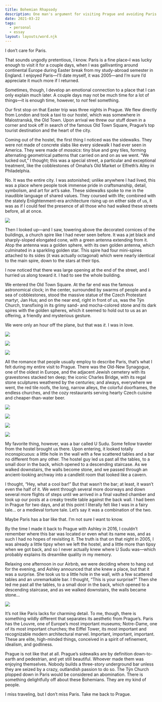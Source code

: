 ```yaml
---
title: Bohemian Rhapsody
description: One man's argument for visiting Prague and avoiding Paris
date: 2021-03-22
tags:
  - personal
  - essay
layout: layouts/word.njk
---
```

I don’t care for Paris.

That sounds ungodly pretentious, I know. Paris is a fine place–I was lucky enough to visit it for a couple days, when I was gallivanting around continental Europe during Easter break from my study-abroad semester in England. I enjoyed Paris—I’ll date myself, it was 2005—and I’m sure I’d appreciate it much more if I returned.

Sometimes, though, I develop an emotional connection to a place that I can only explain much later. A couple days may not be much time for a lot of things—it is enough time, however, to _not_ feel something.

Our first stop on that Easter trip was three nights in Prague. We flew directly from London and took a taxi to our hostel, which was somewhere in Malostranská, the Old Town. Upon arrival we threw our stuff down in a corner and took off in search of the famous Old Town Square, Prague’s top tourist destination and the heart of the city.

Coming out of the hostel, the first thing I noticed was the sidewalks. They were not made of concrete slabs like every sidewalk I had ever seen in America. They were made of _mosaics_: tiny blue and grey tiles, forming alternating geometrical patterns that carried on and on as we went. “We lucked out,” I thought; this was a special street, a particular and exceptional treatment, like the cobblestones of Omaha’s Old Market or Elfreth’s Alley in Philadelphia.

No. It was the entire city. I was astonished; unlike anywhere I had lived, this was a place where people took immense pride in craftsmanship, detail, symbolism, and art for art’s sake. These sidewalks spoke to me in the inaudible language of shared values. They coursed with life; combined with the stately Enlightenment-era architecture rising up on either side of us, it was as if I could feel the presence of all those who had walked these streets before, all at once.

 ![](https://buttondown.s3.us-west-2.amazonaws.com/images/524b5272-bcb0-46ba-9c66-93e8580bac9c.png) 

Then I looked up—and I saw, towering above the decorated cornices of the buildings, a church spire like I had never seen before. It was a jet black and sharply-sloped elongated cone, with a green antenna extending from it. Atop the antenna was a golden sphere, with its own golden antenna, which culminated in a sparkling golden star. This spire had four mini-spires attached to its sides (it was actually octagonal) which were nearly identical to the main spire, down to the stars at their tips.

I now noticed that there was large opening at the end of the street, and I hurried us along toward it. I had to see the whole building.

We entered the Old Town Square. At the far end was the famous astronomical clock; in the center, surrounded by swarms of people and a sea of cobblestones, stood the massive statue of the Czech Protestant martyr, Jan Hus; and on the near end, right in front of us, was the Týn Church, transfixing in its grimy sand- and mocha-colored stone and its dark spires with the golden spheres, which it seemed to hold out to us as an offering, a friendly and mysterious gesture.

We were only an hour off the plane, but that was _it_. I was in love.

 ![](https://buttondown.s3.us-west-2.amazonaws.com/images/1b50021b-c3c8-4aec-a75f-b7af79b6b46c.png) 

 ![](https://buttondown.s3.us-west-2.amazonaws.com/images/256a4b34-760f-4081-a63a-d5bf4d9cee95.png) 

 ![](https://buttondown.s3.us-west-2.amazonaws.com/images/4f7f5843-56fd-4c71-8f26-90cd87f8b07d.png) 

All the romance that people usually employ to describe Paris, that’s what I felt during my entire visit to Prague. There was the Old-New Synagogue, one of the oldest in Europe, and the adjacent Jewish cemetery with its gravestones stacked ten deep; the iconic Charles Bridge, with its regal stone sculptures weathered by the centuries; and always, everywhere we went, the red tile roofs, the long, narrow alleys, the colorful doorframes, the endless churches, and the cozy restaurants serving hearty Czech cuisine and cheaper-than-water beer.

 ![](https://buttondown.s3.us-west-2.amazonaws.com/images/a214735f-292c-454d-9b18-1be204bd136a.png) 

 ![](https://buttondown.s3.us-west-2.amazonaws.com/images/1b592a49-2569-4f69-8838-ae48727a487f.png) 

 ![](https://buttondown.s3.us-west-2.amazonaws.com/images/e3e094b4-8298-43cc-aa8c-804d4d182c46.png) 

 ![](https://buttondown.s3.us-west-2.amazonaws.com/images/d62c4afd-d1fe-41b3-a157-dd0046c18920.png) 

My favorite thing, however, was a bar called U Sudu. Some fellow traveler from the hostel brought us there. Upon entering, it looked totally inconspicuous: a little hole in the wall with a few scattered tables and a bar no different from any other. The hostel guy led us past all the tables, to a small door in the back, which opened to a descending staircase. As we walked downstairs, the walls become stone, and we passed through an ancient-looking archway into a candlelit room that looked like a cavern.

I thought, “Hey, what a cool bar!” But that wasn’t the bar; at least, it wasn’t even the half of it. We went through several more doorways and down several more flights of steps until we arrived in a final vaulted chamber and took up our posts at a creaky trestle table against the back wall. I had been in Prague for two days, and at this point I literally felt like I was in a fairy tale… or a medieval torture tale. Let’s say it was a combination of the two.

Maybe Paris has a bar like that. I’m not sure I want to know.

By the time I made it back to Prague with Ashley in 2016, I couldn’t remember where this bar was located or even what its name was, and as such I had no hopes of revisiting it. The truth is that on that night in 2005, I was already a little tipsy when we left the hostel, and a little more than tipsy when we got back, and so I never actually knew where U Sudu was—which probably explains its dreamlike quality in my memory.

Relaxing one afternoon in our Airbnb, we were deciding where to hang out for the evening, and Ashley announced that she knew a place, but that it was a surprise. She took us to a little hole in the wall, with a few scattered tables and an unremarkable bar. I thought, “This is your surprise?” Then she led me past all the tables, to a small door in the back, which opened to a descending staircase, and as we walked downstairs, the walls became stone…

 ![](https://buttondown.s3.us-west-2.amazonaws.com/images/3a90db25-c487-47c2-b928-07cd2ade03a7.png) 

It’s not like Paris lacks for charming detail. To me, though, there is something wildly different that separates its aesthetic from Prague’s. Paris has the Louvre, one of Europe’s most important museums; Notre-Dame, one of its most important churches; the Eiffel Tower, its most important and recognizable modern architectural marvel. Important, important, important. These are elite, high-minded things, conceived in a spirit of refinement, idealism, and godliness.

Prague is not like that at all. Prague’s sidewalks are by definition down-to-earth and pedestrian, and yet still beautiful. Whoever made them was enjoying themselves. Nobody builds a three-story underground bar unless they are seized by a crazy, outlandish passion to do so. The Týn Church plopped down in Paris would be considered an abomination. There is something delightfully off about these Bohemians. They are my kind of people.

I miss traveling, but I don’t miss Paris. Take me back to Prague.
